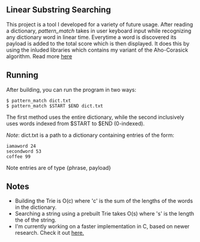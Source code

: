 ## Linear Substring Searching
This project is a tool I developed for a variety of future usage. After reading a dictionary, *pattern_match* takes in user keyboard input while recognizing any dictionary word in linear time. Everytime a word is discovered its payload is added to the total score which is then displayed. It does this by using the inluded libraries which contains my variant of the Aho-Corasick algorithm. Read more
<a href ="https://pdfs.semanticscholar.org/3547/ac839d02f6efe3f6f76a8289738a22528442.pdf">here</a>

## Running
After building, you can run the program in two ways:
```
$ pattern_match dict.txt
$ pattern_match $START $END dict.txt
```
The first method uses the entire dictionary, while the second inclusively uses words indexed from $START to $END (0-indexed). 

*Note*: dict.txt is a path to a dictionary containing entries of the form:
```
iamaword 24
secondword 53
coffee 99
```
Note entries are of type {phrase, payload}

## Notes
 * Building the Trie is O(c) where 'c' is the sum of the lengths of the words in the dictionary.
 * Searching a string using a prebuilt Trie takes O(s) where 's' is the length the of the string.
 * I'm currently working on a faster implementation in C, based on newer research. Check it out <a href="https://github.com/DC11011100/C/tree/master/tools/aho-corasick"> here.</a>

